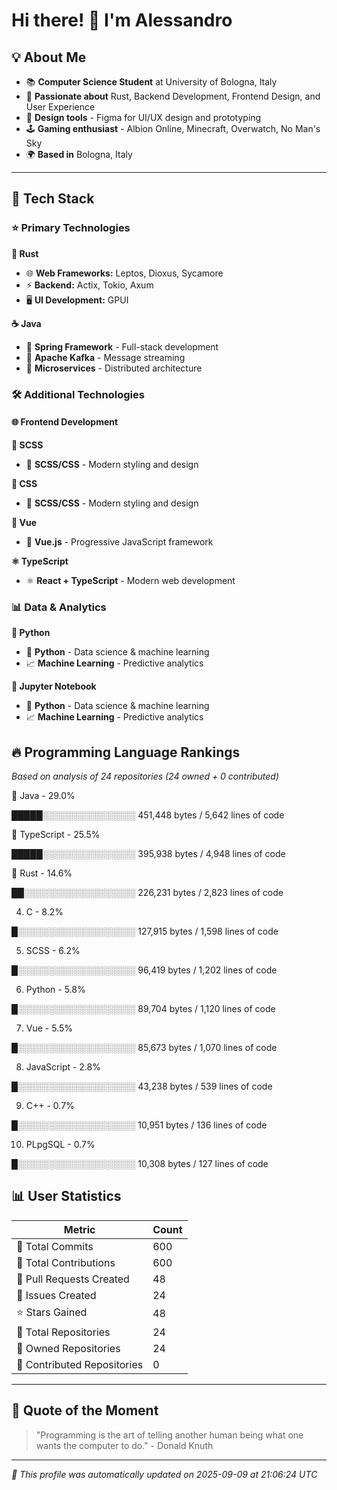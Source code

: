 # Hi there! 👋 I'm Alessandro

## 💡 About Me

* 📚 **Computer Science Student** at University of Bologna, Italy
* 🦀 **Passionate about** Rust, Backend Development, Frontend Design, and User Experience
* 🎨 **Design tools** - Figma for UI/UX design and prototyping
* 🕹️ **Gaming enthusiast** - Albion Online, Minecraft, Overwatch, No Man's Sky
* 🌍 **Based in** Bologna, Italy

---

## 🚀 Tech Stack

### ⭐ Primary Technologies

**🦀 Rust**

- 🌐 **Web Frameworks:** Leptos, Dioxus, Sycamore
- ⚡ **Backend:** Actix, Tokio, Axum
- 🖥️ **UI Development:** GPUI

**☕ Java**

- 🍃 **Spring Framework** - Full-stack development
- 📨 **Apache Kafka** - Message streaming
- 🔧 **Microservices** - Distributed architecture


### 🛠️ Additional Technologies

#### 🌐 Frontend Development

**🎨 SCSS**

- 🎨 **SCSS/CSS** - Modern styling and design

**🎨 CSS**

- 🎨 **SCSS/CSS** - Modern styling and design

**💚 Vue**

- 💚 **Vue.js** - Progressive JavaScript framework

**⚛️ TypeScript**

- ⚛️ **React + TypeScript** - Modern web development


### 📊 Data & Analytics

**🐍 Python**

- 🐍 **Python** - Data science & machine learning
- 📈 **Machine Learning** - Predictive analytics

**🐍 Jupyter Notebook**

- 🐍 **Python** - Data science & machine learning
- 📈 **Machine Learning** - Predictive analytics



## 🔥 Programming Language Rankings

*Based on analysis of 24 repositories (24 owned + 0 contributed)*

🥇 Java - 29.0%

█████░░░░░░░░░░░░░░░ 451,448 bytes / 5,642 lines of code

🥈 TypeScript - 25.5%

█████░░░░░░░░░░░░░░░ 395,938 bytes / 4,948 lines of code

🥉 Rust - 14.6%

██░░░░░░░░░░░░░░░░░░ 226,231 bytes / 2,823 lines of code

4. C - 8.2%

█░░░░░░░░░░░░░░░░░░░ 127,915 bytes / 1,598 lines of code

5. SCSS - 6.2%

█░░░░░░░░░░░░░░░░░░░ 96,419 bytes / 1,202 lines of code

6. Python - 5.8%

█░░░░░░░░░░░░░░░░░░░ 89,704 bytes / 1,120 lines of code

7. Vue - 5.5%

█░░░░░░░░░░░░░░░░░░░ 85,673 bytes / 1,070 lines of code

8. JavaScript - 2.8%

█░░░░░░░░░░░░░░░░░░░ 43,238 bytes / 539 lines of code

9. C++ - 0.7%

█░░░░░░░░░░░░░░░░░░░ 10,951 bytes / 136 lines of code

10. PLpgSQL - 0.7%

█░░░░░░░░░░░░░░░░░░░ 10,308 bytes / 127 lines of code

## 📊 User Statistics

| Metric | Count |
|--------|-------|
| 📝 Total Commits | 600 |
| 🤝 Total Contributions | 600 |
| 🔄 Pull Requests Created | 48 |
| 🐛 Issues Created | 24 |
| ⭐ Stars Gained | 48 |
| 📁 Total Repositories | 24 |
| 👤 Owned Repositories | 24 |
| 🤝 Contributed Repositories | 0 |

---

## 💭 Quote of the Moment

> "Programming is the art of telling another human being what one wants the computer to do." - Donald Knuth

---

*🤖 This profile was automatically updated on 2025-09-09 at 21:06:24 UTC*
